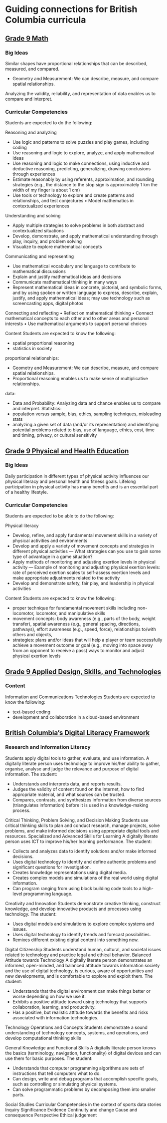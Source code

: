 # Guiding connections for British Columbia curricula

<h2><a href='https://curriculum.gov.bc.ca/sites/curriculum.gov.bc.ca/files/curriculum/mathematics/en_mathematics_k-9_elab.pdf' target='_blank'>Grade 9 Math</a></h2>


### Big Ideas

Similar shapes have proportional relationships that can be described, measured, and compared.
- Geometry and Measurement: We can describe, measure, and compare spatial relationships. 

Analyzing the validity, reliability, and representation of data enables us to compare and interpret. 

### Curricular Competencies
Students are expected to do the following: 

Reasoning and analyzing 
- Use logic and patterns to solve puzzles and play games, including coding
- Use reasoning and logic to explore, analyze, and apply mathematical ideas 
- Use reasoning and logic to make connections, using inductive and deductive reasoning, predicting, generalizing, drawing conclusions through experiences
- Estimate reasonably by using referents, approximation, and rounding strategies (e.g., the distance to the stop sign is approximately 1 km the width of my finger is about 1 cm)
- Use tools or technology to explore and create patterns and relationships, and test conjectures • Model mathematics in contextualized experiences 

Understanding and solving 
- Apply multiple strategies to solve problems in both abstract and contextualized situations 
- Develop, demonstrate, and apply mathematical understanding through play, inquiry, and problem solving 
- Visualize to explore mathematical concepts 

Communicating and representing 
- Use mathematical vocabulary and language to contribute to mathematical discussions 
- Explain and justify mathematical ideas and decisions 
- Communicate mathematical thinking in many ways 
- Represent mathematical ideas in concrete, pictorial, and symbolic forms,  and by using spoken or written language to express, describe, explain, justify, and apply mathematical ideas; may use technology such as screencasting apps, digital photos 

Connecting and reflecting 
• Reflect on mathematical thinking 
• Connect mathematical concepts to each other and to other areas and personal interests 
• Use mathematical arguments to support personal choices

Content
Students are expected to know the following:
- spatial proportional reasoning 
- statistics in society

proportional relationships: 
- Geometry and Measurement: We can describe, measure, and compare spatial relationships. 
- Proportional reasoning enables us to make sense of multiplicative relationships.  

data: 
- Data and Probability: Analyzing data and chance enables us to compare and interpret. 
Statistics:
- population versus sample, bias, ethics, sampling techniques, misleading stats 
- analyzing a given set of data (and/or its representation) and identifying potential problems related to bias, use of language, ethics, cost, time and timing, privacy, or cultural sensitivity 


<h2><a href='https://curriculum.gov.bc.ca/sites/curriculum.gov.bc.ca/files/curriculum/physical-health-education/en_physical-health-education_k-9_elab.pdf' target='_blank'>Grade 9 Physical and Health Education</a></h2>

### Big Ideas
Daily participation in different types of physical activity influences our physical literacy and personal health and fitness goals.
Lifelong participation in physical activity has many benefits and is an essential part of a healthy lifestyle.

### Curricular Competencies
Students are expected to be able to do the following: 

Physical literacy 
- Develop, refine, and apply fundamental movement skills in a variety of physical activities and environments 
- Develop and apply a variety of movement concepts and strategies in different physical activities 
— What strategies can you use to gain some type of advantage in a game situation?
- Apply methods of monitoring and adjusting exertion levels in physical activity 
— Example of monitoring and adjusting physical exertion levels: rate of perceived exertion scales to self-assess exertion levels and make appropriate adjustments related to the activity
- Develop and demonstrate safety, fair play, and leadership in physical activities 

Content
Students are expected to know the following: 

- proper technique for fundamental movement skills including non-locomotor, locomotor, and manipulative skills 
- movement concepts:
body awareness (e.g., parts of the body, weight transfer), 
spatial awareness (e.g., general spacing, directions, pathways), 
effort awareness (e.g., speed, force), 
relationships to/with others and objects,
- strategies: plans and/or ideas that will help a player or team successfully achieve a movement outcome or goal (e.g., moving into space away from an opponent to receive a pass) 
ways to monitor and adjust physical exertion levels

<h2><a href='https://curriculum.gov.bc.ca/sites/curriculum.gov.bc.ca/files/curriculum/adst/en_adst_k-9.pdf' target='_blank'>Grade 9 Applied Design, Skills, and Technologies</a></h2>

### Content

Information and Communications Technologies 
Students are expected to know the following: 
- text-based coding
- development and collaboration in a cloud-based environment


<h2><a href='https://www2.gov.bc.ca/assets/gov/education/kindergarten-to-grade-12/teach/teaching-tools/digital-literacy-framework.pdf' target='_blank'>British Columbia’s Digital Literacy Framework</a></h2>

### Research and Information Literacy

Students apply digital tools to gather, evaluate, and use information.
A digitally literate person uses technology to improve his/her ability to gather, organise, analyse and judge the relevance and purpose of digital information.
The student:
- Understands and interprets data, and reports results.
- Judges the validity of content found on the Internet, how to find appropriate material, and what sources can be trusted.
- Compares, contrasts, and synthesizes information from diverse sources (triangulates information) before it is used in a knowledge-making process.

Critical Thinking, Problem Solving, and Decision Making
Students use critical thinking skills to plan and conduct research, manage projects, solve problems, and make informed decisions using appropriate digital tools and resources.
Specialized and Advanced Skills for Learning
A digitally literate person uses ICT to improve his/her learning performance.
	The student:
- Collects and analyzes data to identify solutions and/or make informed decisions.
- Uses digital technology to identify and define authentic problems and significant questions for investigation. 
- Creates knowledge representations using digital media.
- Creates complex models and simulations of the real world using digital information.
- Can program ranging from using block building code tools to a high-level programming language.

Creativity and Innovation
Students demonstrate creative thinking, construct knowledge, and develop innovative products and processes using technology.
	The student:
- Uses digital models and simulations to explore complex systems and issues.
- Uses digital technology to identify trends and forecast possibilities.
- Remixes different existing digital content into something new.

Digital Citizenship
Students understand human, cultural, and societal issues related to technology and practice legal and ethical behavior.
Balanced Attitude towards Technology
A digitally literate person demonstrates an informed, open-minded, and balanced attitude towards information society and the use of digital technology, is curious, aware of opportunities and new developments, and is comfortable to explore and exploit them.
The student:
- Understands that the digital environment can make things better or worse depending on how we use it.
- Exhibits a positive attitude toward using technology that supports collaboration, learning, and productivity.
- Has a positive, but realistic attitude towards the benefits and risks associated with information technologies.

Technology Operations and Concepts
Students demonstrate a sound understanding of technology concepts, systems, and operations, and develop computational thinking skills

General Knowledge and Functional Skills
A digitally literate person knows the basics (terminology, navigation, functionality) of digital devices and can use them for basic purposes.
The student:
- Understands that computer programming algorithms are sets of instructions that tell computers what to do.
- Can design, write and debug programs that accomplish specific goals, such as controlling or simulating physical systems.
- Can solve programmatic problems by decomposing them into smaller parts.
	
Social Studies Curricular Competencies 
in the context of sports data stories
Inquiry 
Significance 
Evidence 
Continuity and change 
Cause and consequence 
Perspective
Ethical judgement
